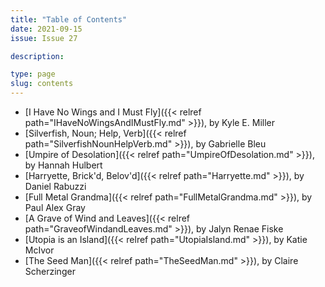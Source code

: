 ```yaml
---
title: "Table of Contents"
date: 2021-09-15
issue: Issue 27

description: 

type: page
slug: contents
---
```


- [I Have No Wings and I Must Fly]({{< relref path="IHaveNoWingsAndIMustFly.md" >}}), by Kyle E. Miller
- [Silverfish, Noun; Help, Verb]({{< relref path="SilverfishNounHelpVerb.md" >}}), by Gabrielle Bleu
- [Umpire of Desolation]({{< relref path="UmpireOfDesolation.md" >}}), by Hannah Hulbert
- [Harryette, Brick'd, Belov'd]({{< relref path="Harryette.md" >}}), by Daniel Rabuzzi
- [Full Metal Grandma]({{< relref path="FullMetalGrandma.md" >}}), by Paul Alex Gray
- [A Grave of Wind and Leaves]({{< relref path="GraveofWindandLeaves.md" >}}), by Jalyn Renae Fiske
- [Utopia is an Island]({{< relref path="UtopiaIsland.md" >}}), by Katie McIvor
- [The Seed Man]({{< relref path="TheSeedMan.md" >}}), by Claire Scherzinger

